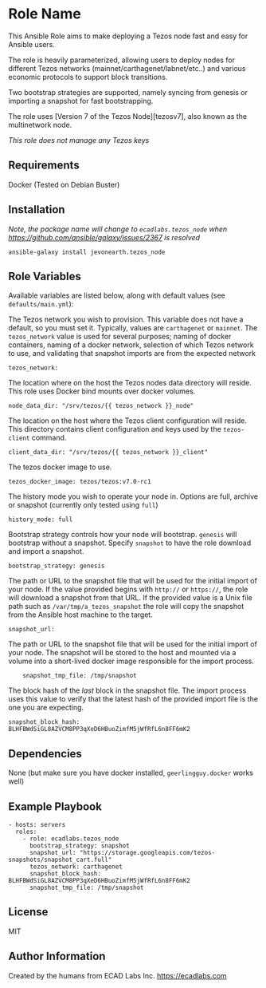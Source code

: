 Role Name
=========

This Ansible Role aims to make deploying a Tezos node fast and easy for Ansible users.

The role is heavily parameterized, allowing users to deploy nodes for different Tezos networks (mainnet/carthagenet/labnet/etc..) and various economic protocols to support block transitions.

Two bootstrap strategies are supported, namely syncing from genesis or importing a snapshot for fast bootstrapping.

The role uses [Version 7 of the Tezos Node][tezosv7], also known as the multinetwork node.

_This role does not manage any Tezos keys_

Requirements
------------

Docker (Tested on Debian Buster)

Installation
------------

_Note, the package name will change to `ecadlabs.tezos_node` when https://github.com/ansible/galaxy/issues/2367 is resolved_

    ansible-galaxy install jevonearth.tezos_node

Role Variables
--------------

Available variables are listed below, along with default values (see `defaults/main.yml`):

The Tezos network you wish to provision. This variable does not have a default, so you must set it. Typically, values are `carthagenet` or `mainnet`. The `tezos_network` value is used for several purposes; naming of docker containers, naming of a docker network, selection of which Tezos network to use, and validating that snapshot imports are from the expected network

    tezos_network:

The location where on the host the Tezos nodes data directory will reside. This role uses Docker bind mounts over docker volumes.

    node_data_dir: "/srv/tezos/{{ tezos_network }}_node"

The location on the host where the Tezos client configuration will reside. This directory contains client configuration and keys used by the `tezos-client` command.

    client_data_dir: "/srv/tezos/{{ tezos_network }}_client"

The tezos docker image to use.

    tezos_docker_image: tezos/tezos:v7.0-rc1

The history mode you wish to operate your node in. Options are full, archive or snapshot (currently only tested using `full`)

    history_mode: full

Bootstrap strategy controls how your node will bootstrap. `genesis` will bootstrap without a snapshot. Specify `snapshot` to have the role download and import a snapshot.

    bootstrap_strategy: genesis

The path or URL to the snapshot file that will be used for the initial import of your node. If the value provided begins with `http://` or `https://`, the role will download a snapshot from that URL. If the provided value is a Unix file path such as `/var/tmp/a_tezos_snapshot` the role will copy the snapshot from the Ansible host machine to the target.

    snapshot_url:

The path or URL to the snapshot file that will be used for the initial import of your node. The snapshot will be stored to the host and mounted via a volume into a short-lived docker image responsible for the import process.

        snapshot_tmp_file: /tmp/snapshot

The block hash of the _last_ block in the snapshot file. The import process uses this value to verify that the latest hash of the provided import file is the one you are expecting.

    snapshot_block_hash: BLHFBWdSiGL8AZVCM8PP3qXeD6HBuoZimfM5jWfRfL6n8FF6mK2

Dependencies
------------

None (but make sure you have docker installed, `geerlingguy.docker` works well)

Example Playbook
----------------

    - hosts: servers
      roles:
        - role: ecadlabs.tezos_node
          bootstrap_strategy: snapshot
          snapshot_url: "https://storage.googleapis.com/tezos-snapshots/snapshot_cart.full"
          tezos_network: carthagenet
          snapshot_block_hash: BLHFBWdSiGL8AZVCM8PP3qXeD6HBuoZimfM5jWfRfL6n8FF6mK2
          snapshot_tmp_file: /tmp/snapshot

License
-------

MIT

Author Information
------------------

Created by the humans from ECAD Labs Inc. https://ecadlabs.com


[tezos_v7]: https://tezos.gitlab.io/releases/version-7.html